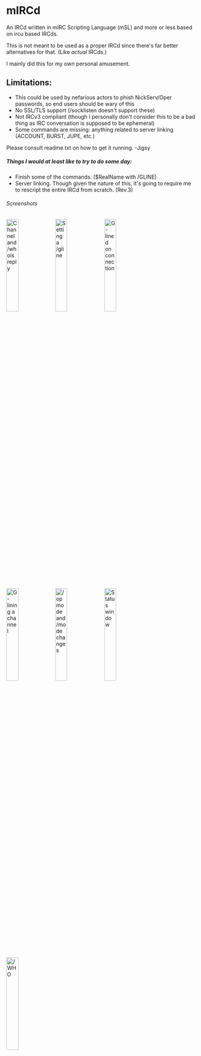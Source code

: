 # mIRCd
An IRCd written in mIRC Scripting Language (mSL) and more or less based on ircu based IRCds.

This is not meant to be used as a proper IRCd since there's far better alternatives for that. (Like *actual* IRCds.)

I mainly did this for my own personal amusement.


## Limitations:
* This could be used by nefarious actors to phish NickServ/Oper passwords, so end users should be wary of this
* No SSL/TLS support (/socklisten doesn't support these)
* Not IRCv3 compliant (though I personally don't consider this to be a bad thing as IRC conversation is supposed to be ephemeral)
* Some commands are missing: anything related to server linking (ACCOUNT, BURST, JUPE, etc.)

Please consult readme.txt on how to get it running. -Jigsy


##### Things I would at least like to try to do some day:
* Finish some of the commands. ($RealName with /GLINE)
* Server linking. Though given the nature of this, it's going to require me to rescript the entire IRCd from scratch. (Rev.3)

###### Screenshots

<img src="https://user-images.githubusercontent.com/34282672/211921072-acef6be8-60a5-46fe-8ea6-5d5022f22ab4.png" width="25%" height="25%" title="Channel and /whois reply"/> <img src="https://user-images.githubusercontent.com/34282672/211921076-3ab9a730-7ec2-4e8c-b366-b777628f650c.png" width="25%" height="25%" title="Setting a /gline" /> <img src="https://user-images.githubusercontent.com/34282672/211921080-cbb5c4bd-1575-48d1-940f-2c09b8de611e.png" width="25%" height="25%" title="G-lined on connection" />
<img src="https://user-images.githubusercontent.com/34282672/211921083-963f98ce-b964-4d6c-bfdd-3ed46de4efd4.png" width="25%" height="25%" title="G-lining a channel" /> <img src="https://user-images.githubusercontent.com/34282672/211921086-03977227-3244-44b1-8f1b-81d857d62082.png" width="25%" height="25%" title="/opmode and /mode changes"/> <img src="https://user-images.githubusercontent.com/34282672/211921087-ccce2f9b-db0f-4b73-acdd-050a95942fb6.png" width="25%" height="25%" title="Status window" />
<img src="https://user-images.githubusercontent.com/34282672/214992267-840efb96-e188-423c-871c-07017e919d2c.png" width="25%" height="25%" title="/WHO" />

